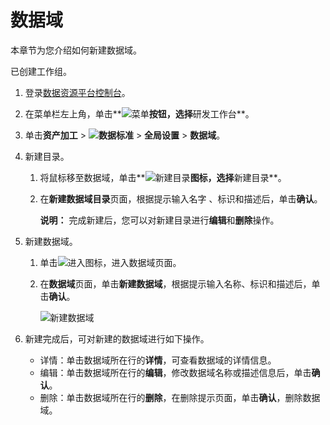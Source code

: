 # 数据域

本章节为您介绍如何新建数据域。

已创建工作组。

1.  登录[数据资源平台控制台](https://dataq.console.aliyun.com)。

2.  在菜单栏左上角，单击**![菜单](https://static-aliyun-doc.oss-accelerate.aliyuncs.com/assets/img/zh-CN/6504337061/p188771.png)**按钮，选择**研发工作台**。

3.  单击**资产加工** \> **![数据标准](https://static-aliyun-doc.oss-accelerate.aliyuncs.com/assets/img/zh-CN/6358100161/p208862.png)** \> **全局设置** \> **数据域**。

4.  新建目录。

    1.  将鼠标移至数据域，单击**![新建目录](https://static-aliyun-doc.oss-accelerate.aliyuncs.com/assets/img/zh-CN/2521067061/p188899.png)**图标，选择**新建目录**。

    2.  在**新建数据域目录**页面，根据提示输入名字 、标识和描述后，单击**确认**。

        **说明：** 完成新建后，您可以对新建目录进行**编辑**和**删除**操作。

5.  新建数据域。

    1.  单击![进入](https://static-aliyun-doc.oss-accelerate.aliyuncs.com/assets/img/zh-CN/6504337061/p188815.png)图标，进入数据域页面。

    2.  在**数据域**页面，单击**新建数据域**，根据提示输入名称、标识和描述后，单击**确认**。

        ![新建数据域](https://static-aliyun-doc.oss-accelerate.aliyuncs.com/assets/img/zh-CN/8776160161/p213062.png)

6.  新建完成后，可对新建的数据域进行如下操作。

    -   详情：单击数据域所在行的**详情**，可查看数据域的详情信息。
    -   编辑：单击数据域所在行的**编辑**，修改数据域名称或描述信息后，单击**确认**。
    -   删除：单击数据域所在行的**删除**，在删除提示页面，单击**确认**，删除数据域。

